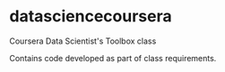 # datasciencecoursera
Coursera Data Scientist's Toolbox class

Contains code developed as part of class requirements.

